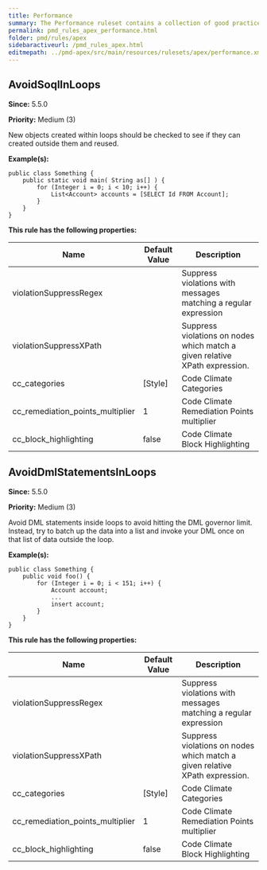 ```yaml
---
title: Performance
summary: The Performance ruleset contains a collection of good practices which should be followed.
permalink: pmd_rules_apex_performance.html
folder: pmd/rules/apex
sidebaractiveurl: /pmd_rules_apex.html
editmepath: ../pmd-apex/src/main/resources/rulesets/apex/performance.xml
---
```

## AvoidSoqlInLoops
**Since:** 5.5.0

**Priority:** Medium (3)

New objects created within loops should be checked to see if they can created outside them and reused.

**Example(s):**
```
public class Something {
	public static void main( String as[] ) {  
		for (Integer i = 0; i < 10; i++) {
			List<Account> accounts = [SELECT Id FROM Account];
		}
	}
}
```

**This rule has the following properties:**

|Name|Default Value|Description|
|----|-------------|-----------|
|violationSuppressRegex||Suppress violations with messages matching a regular expression|
|violationSuppressXPath||Suppress violations on nodes which match a given relative XPath expression.|
|cc_categories|[Style]|Code Climate Categories|
|cc_remediation_points_multiplier|1|Code Climate Remediation Points multiplier|
|cc_block_highlighting|false|Code Climate Block Highlighting|

## AvoidDmlStatementsInLoops
**Since:** 5.5.0

**Priority:** Medium (3)

Avoid DML statements inside loops to avoid hitting the DML governor limit. Instead, try to batch up the data into a list and invoke your DML once on that list of data outside the loop.

**Example(s):**
```
public class Something {
	public void foo() {  
		for (Integer i = 0; i < 151; i++) {
		    Account account;
		    ...
		    insert account;
		}
	}
}
```

**This rule has the following properties:**

|Name|Default Value|Description|
|----|-------------|-----------|
|violationSuppressRegex||Suppress violations with messages matching a regular expression|
|violationSuppressXPath||Suppress violations on nodes which match a given relative XPath expression.|
|cc_categories|[Style]|Code Climate Categories|
|cc_remediation_points_multiplier|1|Code Climate Remediation Points multiplier|
|cc_block_highlighting|false|Code Climate Block Highlighting|

